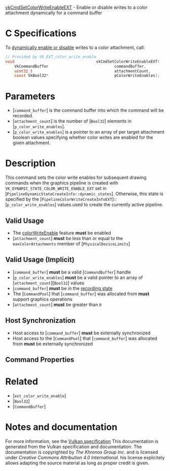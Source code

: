 [vkCmdSetColorWriteEnableEXT](https://www.khronos.org/registry/vulkan/specs/1.3-extensions/man/html/vkCmdSetColorWriteEnableEXT.html) - Enable or disable writes to a color attachment dynamically for a command buffer

# C Specifications
To [dynamically enable or disable](https://www.khronos.org/registry/vulkan/specs/1.3-extensions/html/vkspec.html#pipelines-dynamic-state) writes to a
color attachment, call:
```c
// Provided by VK_EXT_color_write_enable
void                                    vkCmdSetColorWriteEnableEXT(
    VkCommandBuffer                             commandBuffer,
    uint32_t                                    attachmentCount,
    const VkBool32*                             pColorWriteEnables);
```

# Parameters
- [`command_buffer`] is the command buffer into which the command will be recorded.
- [`attachment_count`] is the number of [`Bool32`] elements in [`p_color_write_enables`].
- [`p_color_write_enables`] is a pointer to an array of per target attachment boolean values specifying whether color writes are enabled for the given attachment.

# Description
This command sets the color write enables for subsequent drawing commands
when the graphics pipeline is created with
`VK_DYNAMIC_STATE_COLOR_WRITE_ENABLE_EXT` set in
[`PipelineDynamicStateCreateInfo::dynamic_states`].
Otherwise, this state is specified by the
[`PipelineColorWriteCreateInfoEXT`]::[`p_color_write_enables`] values
used to create the currently active pipeline.
## Valid Usage
-    The [colorWriteEnable](https://www.khronos.org/registry/vulkan/specs/1.3-extensions/html/vkspec.html#features-colorWriteEnable) feature  **must**  be enabled
-  [`attachment_count`] **must**  be less than or equal to the `maxColorAttachments` member of [`PhysicalDeviceLimits`]

## Valid Usage (Implicit)
-  [`command_buffer`] **must**  be a valid [`CommandBuffer`] handle
-  [`p_color_write_enables`] **must**  be a valid pointer to an array of [`attachment_count`][`Bool32`] values
-  [`command_buffer`] **must**  be in the [recording state]()
-    The [`CommandPool`] that [`command_buffer`] was allocated from  **must**  support graphics operations
-  [`attachment_count`] **must**  be greater than `0`

## Host Synchronization
- Host access to [`command_buffer`] **must**  be externally synchronized
- Host access to the [`CommandPool`] that [`command_buffer`] was allocated from  **must**  be externally synchronized

## Command Properties

# Related
- [`ext_color_write_enable`]
- [`Bool32`]
- [`CommandBuffer`]

# Notes and documentation
For more information, see the [Vulkan specification](https://www.khronos.org/registry/vulkan/specs/1.3-extensions/html/vkspec.html)
This documentation is generated from the Vulkan specification and documentation.
The documentation is copyrighted by *The Khronos Group Inc.* and is licensed under *Creative Commons Attribution 4.0 International*.
his license explicitely allows adapting the source material as long as proper credit is given.
        